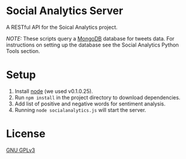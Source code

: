 Social Analytics Server
=======================

A RESTful API for the Soical Analytics project. 

*NOTE:* These scripts query a [MongoDB](https://www.mongodb.com/) database for tweets data.
For instructions on setting up the database see the Social Analytics Python Tools section.

Setup
=====

1. Install [node](https://nodejs.org/en/) (we used v0.1.0.25).
3. Run `npm install` in the project directory to download dependencies.
4. Add list of positive and negative words for sentiment analysis.
2. Running `node socialanalytics.js` will start the server.

License
=======

[GNU GPLv3](http://www.gnu.org/licenses/gpl-3.0.txt)
